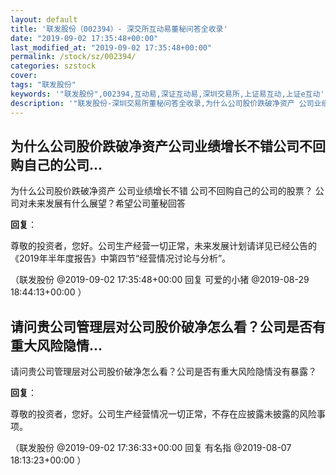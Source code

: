 ```yaml
---
layout: default
title: '联发股份（002394）- 深交所互动易董秘问答全收录'
date: "2019-09-02 17:35:48+00:00"
last_modified_at: "2019-09-02 17:35:48+00:00"
permalink: /stock/sz/002394/
categories: szstock
cover: 
tags: "联发股份"
keywords: '"联发股份",002394,互动易,深证互动易,深圳交易所,上证易互动,上证e互动'
description: '"联发股份-深圳交易所董秘问答全收录,为什么公司股价跌破净资产 公司业绩增长不错 公司不回购自己的公司的股票？  公司对未来发展有什么展望？希望公司董秘回答"'
---
```


## 为什么公司股价跌破净资产公司业绩增长不错公司不回购自己的公司...

为什么公司股价跌破净资产 公司业绩增长不错 公司不回购自己的公司的股票？  公司对未来发展有什么展望？希望公司董秘回答

**回复**：

尊敬的投资者，您好。公司生产经营一切正常，未来发展计划请详见已经公告的《2019年半年度报告》中第四节“经营情况讨论与分析”。 

（联发股份  @2019-09-02 17:35:48+00:00 回复 可爱的小猪  @2019-08-29 18:44:13+00:00 ）

## 请问贵公司管理层对公司股价破净怎么看？公司是否有重大风险隐情...

请问贵公司管理层对公司股价破净怎么看？公司是否有重大风险隐情没有暴露？

**回复**：

尊敬的投资者，您好。公司生产经营情况一切正常，不存在应披露未披露的风险事项。 

（联发股份  @2019-09-02 17:36:33+00:00 回复 有名指  @2019-08-07 18:13:23+00:00 ）

